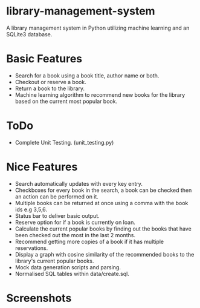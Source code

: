 # library-management-system
A library management system in Python utilizing machine learning and an SQLite3 database.

# Basic Features 

- Search for a book using a book title, author name or both.
- Checkout or reserve a book.
- Return a book to the library.
- Machine learning algorithm to recommend new books for the library based on the current most popular book.

# ToDo

- Complete Unit Testing. (unit_testing.py)

# Nice Features

- Search automatically updates with every key entry. 
- Checkboxes for every book in the search, a book can be checked then an action can be performed on it.
- Multiple books can be returned at once using a comma with the book ids e.g 3,5,6.
- Status bar to deliver basic output.
- Reserve option for if a book is currently on loan.
- Calculate the current popular books by finding out the books that have been checked out the most in the last 2 months.
- Recommend getting more copies of a book if it has multiple reservations.
- Display a graph with cosine similarity of the recommended books to the library's current popular books.
- Mock data generation scripts and parsing.
- Normalised SQL tables within data/create.sql.

# Screenshots

